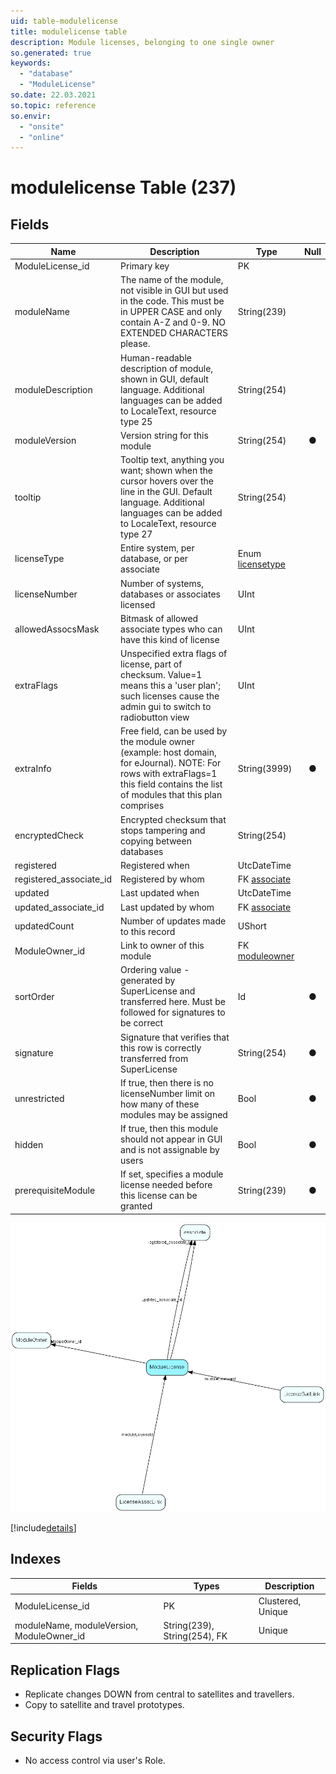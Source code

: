 ```yaml
---
uid: table-modulelicense
title: modulelicense table
description: Module licenses, belonging to one single owner
so.generated: true
keywords:
  - "database"
  - "ModuleLicense"
so.date: 22.03.2021
so.topic: reference
so.envir:
  - "onsite"
  - "online"
---
```


# modulelicense Table (237)

## Fields

| Name | Description | Type | Null |
|------|-------------|------|:----:|
|ModuleLicense\_id|Primary key|PK| |
|moduleName|The name of the module, not visible in GUI but used in the code. This must be in UPPER CASE and only contain A-Z and 0-9. NO EXTENDED CHARACTERS please.|String(239)| |
|moduleDescription|Human-readable description of module, shown in GUI, default language. Additional languages can be added to LocaleText, resource type 25|String(254)| |
|moduleVersion|Version string for this module|String(254)|&#x25CF;|
|tooltip|Tooltip text, anything you want; shown when the cursor hovers over the line in the GUI. Default language. Additional languages can be added to LocaleText, resource type 27|String(254)| |
|licenseType|Entire system, per database, or per associate|Enum [licensetype](enums/licensetype.md)| |
|licenseNumber|Number of systems, databases or associates licensed|UInt| |
|allowedAssocsMask|Bitmask of allowed associate types who can have this kind of license|UInt| |
|extraFlags|Unspecified extra flags of license, part of checksum. Value=1 means this a &apos;user plan&apos;; such licenses cause the admin gui to switch to radiobutton view|UInt| |
|extraInfo|Free field, can be used by the module owner (example: host domain, for eJournal). NOTE: For rows with extraFlags=1 this field contains the list of modules that this plan comprises|String(3999)|&#x25CF;|
|encryptedCheck|Encrypted checksum that stops tampering and copying between databases|String(254)| |
|registered|Registered when|UtcDateTime| |
|registered\_associate\_id|Registered by whom|FK [associate](associate.md)| |
|updated|Last updated when|UtcDateTime| |
|updated\_associate\_id|Last updated by whom|FK [associate](associate.md)| |
|updatedCount|Number of updates made to this record|UShort| |
|ModuleOwner\_id|Link to owner of this module|FK [moduleowner](moduleowner.md)| |
|sortOrder|Ordering value - generated by SuperLicense and transferred here. Must be followed for signatures to be correct|Id|&#x25CF;|
|signature|Signature that verifies that this row is correctly transferred from SuperLicense|String(254)|&#x25CF;|
|unrestricted|If true, then there is no licenseNumber limit on how many of these modules may be assigned|Bool|&#x25CF;|
|hidden|If true, then this module should not appear in GUI and is not assignable by users|Bool|&#x25CF;|
|prerequisiteModule|If set, specifies a module license needed before this license can be granted|String(239)|&#x25CF;|


![ModuleLicense table relationship diagram](./media/ModuleLicense.png)

[!include[details](./includes/ModuleLicense.md)]

## Indexes

| Fields | Types | Description |
|--------|-------|-------------|
|ModuleLicense\_id |PK |Clustered, Unique |
|moduleName, moduleVersion, ModuleOwner\_id |String(239), String(254), FK |Unique |

## Replication Flags

* Replicate changes DOWN from central to satellites and travellers.
* Copy to satellite and travel prototypes.

## Security Flags

* No access control via user's Role.

